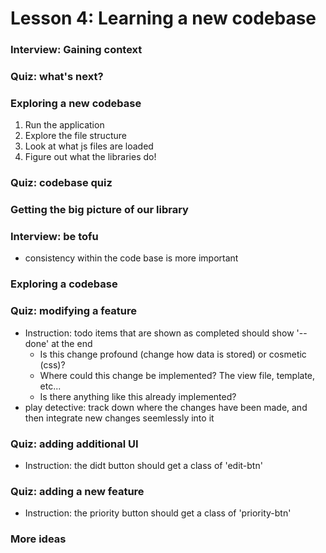 # Lesson 4: Learning a new codebase

### Interview: Gaining context
### Quiz: what's next?
### Exploring a new codebase
1. Run the application
2. Explore the file structure
3. Look at what js files are loaded
4. Figure out what the libraries do!

### Quiz: codebase quiz
### Getting the big picture of our library
### Interview: be tofu
* consistency within the code base is more important

### Exploring a codebase
### Quiz: modifying a feature
* Instruction: todo items that are shown as completed should show '--done' at the end
  * Is this change profound (change how data is stored)  or cosmetic (css)?
  * Where could this change be implemented? The view file, template, etc...
  * Is there anything like this already implemented?
* play detective: track down where the changes have been made, and then integrate new changes seemlessly into it

### Quiz: adding additional UI
* Instruction: the didt button should get a class of 'edit-btn'

### Quiz: adding a new feature
* Instruction: the priority button should get a class of 'priority-btn'

### More ideas
